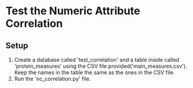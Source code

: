 # Test the Numeric Attribute Correlation

## Setup

1. Create a database called 'test_correlation' and a table inside called 'protein_measures' using the CSV file provided('main_measures.csv'). Keep the names in the table the same as the ones in the CSV file.
2. Run the 'nc_correlation.py' file.

